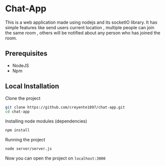 # Chat-App

This is a web application made using nodejs and its socketIO library. It has simple features like send users current location , multiple people can join the same room , others will be notified about any person who has joined the room.

## Prerequisites

- NodeJS 
- Npm 

## Local Installation

Clone the project

```sh
git clone https://github.com/creyente1897/chat-app.git
cd chat-app
```

Installing node modules (dependencies)

```sh
npm install
```

Running the project

```sh
node server/server.js
```
 Now you can open the project on `localhost:3000`
